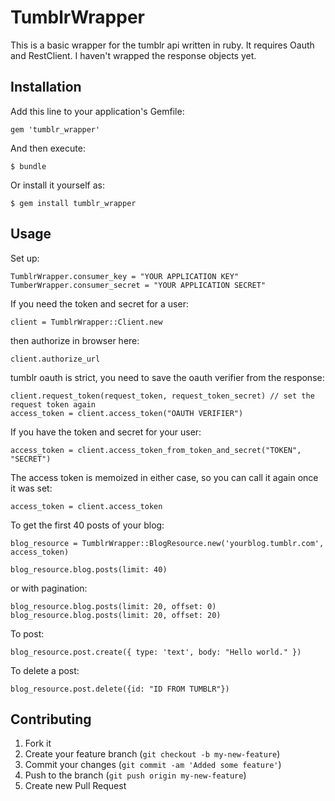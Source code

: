 # TumblrWrapper

This is a basic wrapper for the tumblr api written in ruby. It requires Oauth and RestClient.
I haven't wrapped the response objects yet.

## Installation

Add this line to your application's Gemfile:

    gem 'tumblr_wrapper'

And then execute:

    $ bundle

Or install it yourself as:

    $ gem install tumblr_wrapper

## Usage

Set up:

    TumblrWrapper.consumer_key = "YOUR APPLICATION KEY"
    TumberWrapper.consumer_secret = "YOUR APPLICATION SECRET"

If you need the token and secret for a user:

    client = TumblrWrapper::Client.new

then authorize in browser here:

    client.authorize_url

tumblr oauth is strict, you need to save the oauth verifier from the response:

    client.request_token(request_token, request_token_secret) // set the request token again
    access_token = client.access_token("OAUTH VERIFIER")

If you have the token and secret for your user:

    access_token = client.access_token_from_token_and_secret("TOKEN", "SECRET")

The access token is memoized in either case, so you can call it again once it was set:

    access_token = client.access_token

To get the first 40 posts of your blog:

    blog_resource = TumblrWrapper::BlogResource.new('yourblog.tumblr.com', access_token)

    blog_resource.blog.posts(limit: 40)

or with pagination:

    blog_resource.blog.posts(limit: 20, offset: 0)
    blog_resource.blog.posts(limit: 20, offset: 20)

To post:

    blog_resource.post.create({ type: 'text', body: "Hello world." })

To delete a post:

    blog_resource.post.delete({id: "ID FROM TUMBLR"})

## Contributing

1. Fork it
2. Create your feature branch (`git checkout -b my-new-feature`)
3. Commit your changes (`git commit -am 'Added some feature'`)
4. Push to the branch (`git push origin my-new-feature`)
5. Create new Pull Request
